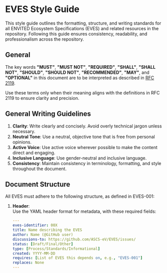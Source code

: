 # EVES Style Guide

This style guide outlines the formatting, structure, and writing standards for all ENVITED Ecosystem Specifications (EVES) and related resources in the repository. Following this guide ensures consistency, readability, and professionalism across the repository.

## General

The key words **"MUST"**, **"MUST NOT"**, **"REQUIRED"**, **"SHALL"**, **"SHALL NOT"**, **"SHOULD"**, **"SHOULD NOT"**, **"RECOMMENDED"**, **"MAY"**, and **"OPTIONAL"** in this document are to be interpreted as described in [RFC 2119](https://datatracker.ietf.org/doc/html/rfc2119).

Use these terms only when their meaning aligns with the definitions in RFC 2119 to ensure clarity and precision.

## General Writing Guidelines

1. **Clarity**: Write clearly and concisely. Avoid overly technical jargon unless necessary.
2. **Neutral Tone**: Use a neutral, objective tone that is free from personal opinions.
3. **Active Voice**: Use active voice wherever possible to make the content direct and engaging.
4. **Inclusive Language**: Use gender-neutral and inclusive language.
5. **Consistency**: Maintain consistency in terminology, formatting, and style throughout the document.

## Document Structure

All EVES must adhere to the following structure, as defined in EVES-001:

1. **Header**:  
   Use the YAML header format for metadata, with these required fields:

   ```yaml
   ---
   eves-identifier: 00X
   title: Name describing the EVES
   author: Name (@GitHub user)
   discussions-to: https://github.com/ASCS-eV/EVES/issues/
   status: [Draft/Final/Other]
   type: [Process/Standards/Informational]
   created: YYYY-MM-DD
   requires: [List of EVES this depends on, e.g., "EVES-001"]
   replaces: None
   ---
   ```
